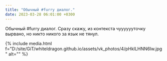 ```yaml
---
title: "Обычный #furry диалог."
date: 2023-03-28 06:01:00 +0300
---
```


Обычный #furry диалог.
Сразу скажу, из контекста чууууууточку вырвано, но никто никого за язык не тянул.

{% include media.html f="D:/site/GiT/whiteldragon.github.io/assets/vk_photos/4/pHkILHNN6lw.jpg" alt="" %}
